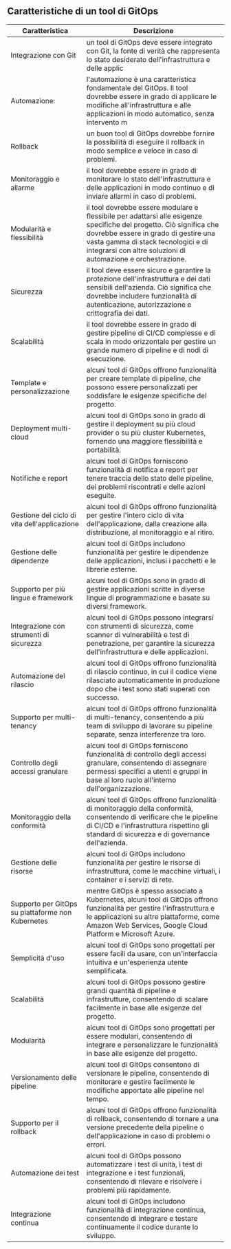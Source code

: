 ## Caratteristiche di un tool di GitOps

| Caratteristica | Descrizione |
| ------ | ------ |
|Integrazione con Git | un tool di GitOps deve essere integrato con Git, la fonte di verità che rappresenta lo stato desiderato dell'infrastruttura e delle applic |
| Automazione:|l'automazione è una caratteristica fondamentale del GitOps. Il tool dovrebbe essere in grado di applicare le modifiche all'infrastruttura e alle applicazioni in modo automatico, senza intervento m|
|Rollback| un buon tool di GitOps dovrebbe fornire la possibilità di eseguire il rollback in modo semplice e veloce in caso di problemi.|
|Monitoraggio e allarme| il tool dovrebbe essere in grado di monitorare lo stato dell'infrastruttura e delle applicazioni in modo continuo e di inviare allarmi in caso di problemi.|
|Modularità e flessibilità| il tool dovrebbe essere modulare e flessibile per adattarsi alle esigenze specifiche del progetto. Ciò significa che dovrebbe essere in grado di gestire una vasta gamma di stack tecnologici e di integrarsi con altre soluzioni di automazione e orchestrazione.|
|Sicurezza| il tool deve essere sicuro e garantire la protezione dell'infrastruttura e dei dati sensibili dell'azienda. Ciò significa che dovrebbe includere funzionalità di autenticazione, autorizzazione e crittografia dei dati.|
|Scalabilità| il tool dovrebbe essere in grado di gestire pipeline di CI/CD complesse e di scala in modo orizzontale per gestire un grande numero di pipeline e di nodi di esecuzione.|
|Template e personalizzazione| alcuni tool di GitOps offrono funzionalità per creare template di pipeline, che possono essere personalizzati per soddisfare le esigenze specifiche del progetto.|
|Deployment multi-cloud| alcuni tool di GitOps sono in grado di gestire il deployment su più cloud provider o su più cluster Kubernetes, fornendo una maggiore flessibilità e portabilità.|
|Notifiche e report| alcuni tool di GitOps forniscono funzionalità di notifica e report per tenere traccia dello stato delle pipeline, dei problemi riscontrati e delle azioni eseguite.|
|Gestione del ciclo di vita dell'applicazione| alcuni tool di GitOps offrono funzionalità per gestire l'intero ciclo di vita dell'applicazione, dalla creazione alla distribuzione, al monitoraggio e al ritiro.|
|Gestione delle dipendenze| alcuni tool di GitOps includono funzionalità per gestire le dipendenze delle applicazioni, inclusi i pacchetti e le librerie esterne.|
|Supporto per più lingue e framework| alcuni tool di GitOps sono in grado di gestire applicazioni scritte in diverse lingue di programmazione e basate su diversi framework.|
|Integrazione con strumenti di sicurezza| alcuni tool di GitOps possono integrarsi con strumenti di sicurezza, come scanner di vulnerabilità e test di penetrazione, per garantire la sicurezza dell'infrastruttura e delle applicazioni.|
|Automazione del rilascio| alcuni tool di GitOps offrono funzionalità di rilascio continuo, in cui il codice viene rilasciato automaticamente in produzione dopo che i test sono stati superati con successo.|
|Supporto per multi-tenancy| alcuni tool di GitOps offrono funzionalità di multi-tenancy, consentendo a più team di sviluppo di lavorare su pipeline separate, senza interferenze tra loro.|
|Controllo degli accessi granulare| alcuni tool di GitOps forniscono funzionalità di controllo degli accessi granulare, consentendo di assegnare permessi specifici a utenti e gruppi in base al loro ruolo all'interno dell'organizzazione.|
|Monitoraggio della conformità| alcuni tool di GitOps offrono funzionalità di monitoraggio della conformità, consentendo di verificare che le pipeline di CI/CD e l'infrastruttura rispettino gli standard di sicurezza e di governance dell'azienda.|
|Gestione delle risorse| alcuni tool di GitOps includono funzionalità per gestire le risorse di infrastruttura, come le macchine virtuali, i container e i servizi di rete.|
|Supporto per GitOps su piattaforme non Kubernetes| mentre GitOps è spesso associato a Kubernetes, alcuni tool di GitOps offrono funzionalità per gestire l'infrastruttura e le applicazioni su altre piattaforme, come Amazon Web Services, Google Cloud Platform e Microsoft Azure.|
|Semplicità d'uso| alcuni tool di GitOps sono progettati per essere facili da usare, con un'interfaccia intuitiva e un'esperienza utente semplificata.|
|Scalabilità| alcuni tool di GitOps possono gestire grandi quantità di pipeline e infrastrutture, consentendo di scalare facilmente in base alle esigenze del progetto.|
|Modularità| alcuni tool di GitOps sono progettati per essere modulari, consentendo di integrare e personalizzare le funzionalità in base alle esigenze del progetto.|
|Versionamento delle pipeline| alcuni tool di GitOps consentono di versionare le pipeline, consentendo di monitorare e gestire facilmente le modifiche apportate alle pipeline nel tempo.|
|Supporto per il rollback| alcuni tool di GitOps offrono funzionalità di rollback, consentendo di tornare a una versione precedente della pipeline o dell'applicazione in caso di problemi o errori.|
|Automazione dei test| alcuni tool di GitOps possono automatizzare i test di unità, i test di integrazione e i test funzionali, consentendo di rilevare e risolvere i problemi più rapidamente.|
|Integrazione continua| alcuni tool di GitOps includono funzionalità di integrazione continua, consentendo di integrare e testare continuamente il codice durante lo sviluppo.|
